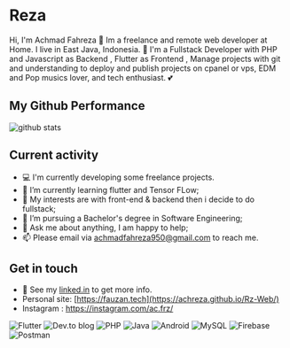 # Reza

Hi, I'm Achmad Fahreza 👨 Im a freelance and remote web developer at Home. I live in East Java, Indonesia. 🙌 I'm a Fullstack Developer with PHP and Javascript as Backend , Flutter as Frontend , Manage projects with git and understanding to deploy and publish projects on cpanel or vps, EDM and Pop musics lover, and tech enthusiast. 💕

## My Github Performance

![github stats](https://github-readme-stats.vercel.app/api?username=achreza&show_icons=true)


## Current activity

- 💻 I'm currently developing some freelance projects.
- 📖 I’m currently learning flutter and Tensor FLow;
- 🤔 My interests are with front-end & backend then i decide to do fullstack;
- 💼 I’m pursuing a Bachelor's degree in Software Engineering;
- 💬 Ask me about anything, I am happy to help;
- 📫 Please email via achmadfahreza950@gmail.com to reach me.


## Get in touch

- 📝 See my <a href="https://www.linkedin.com/in/acfahreza/">linked.in</a> to get more info.
- Personal site: [https://fauzan.tech](https://achreza.github.io/Rz-Web/)
- Instagram : https://instagram.com/ac.frz/


![Flutter](https://img.shields.io/badge/Flutter-%2302569B.svg?style=for-the-badge&logo=Flutter&logoColor=white)
![Dev.to blog](https://img.shields.io/badge/dev.to-0A0A0A?style=for-the-badge&logo=dev.to&logoColor=white)
![PHP](https://img.shields.io/badge/php-%23777BB4.svg?style=for-the-badge&logo=php&logoColor=white)
![Java](https://img.shields.io/badge/java-%23ED8B00.svg?style=for-the-badge&logo=java&logoColor=white)
![Android](https://img.shields.io/badge/Android-3DDC84?style=for-the-badge&logo=android&logoColor=white)
![MySQL](https://img.shields.io/badge/mysql-%2300f.svg?style=for-the-badge&logo=mysql&logoColor=white)
![Firebase](https://img.shields.io/badge/firebase-%23039BE5.svg?style=for-the-badge&logo=firebase)
![Postman](https://img.shields.io/badge/Postman-FF6C37?style=for-the-badge&logo=postman&logoColor=white)
  
